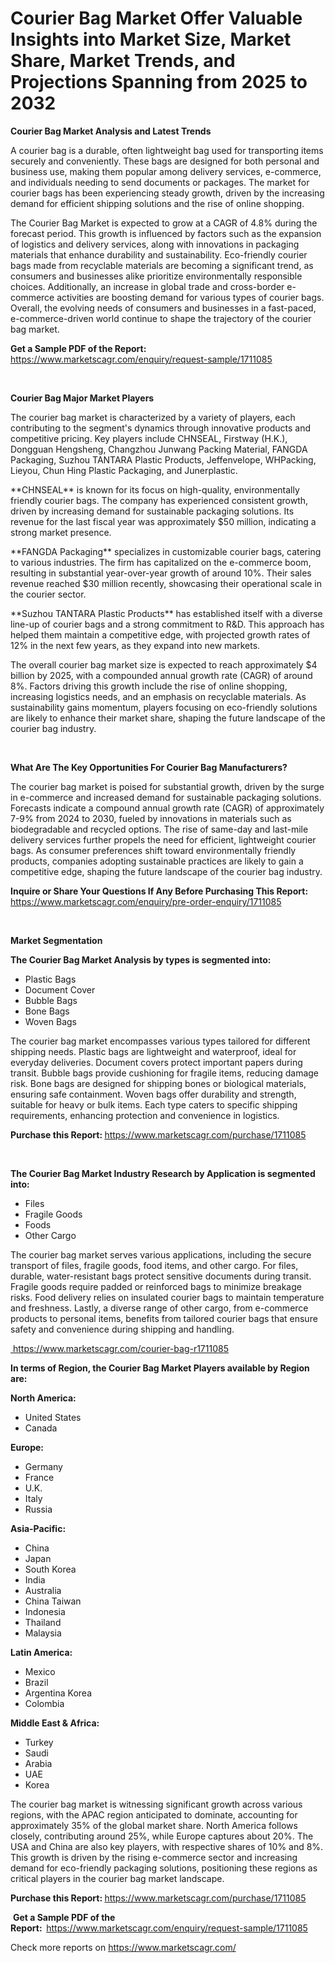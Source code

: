 <p><h1>Courier Bag Market Offer Valuable Insights into Market Size, Market Share, Market Trends, and Projections Spanning from 2025 to 2032</h1></p><p><strong>Courier Bag Market Analysis and Latest Trends</strong></p>
<p><p>A courier bag is a durable, often lightweight bag used for transporting items securely and conveniently. These bags are designed for both personal and business use, making them popular among delivery services, e-commerce, and individuals needing to send documents or packages. The market for courier bags has been experiencing steady growth, driven by the increasing demand for efficient shipping solutions and the rise of online shopping.</p><p>The Courier Bag Market is expected to grow at a CAGR of 4.8% during the forecast period. This growth is influenced by factors such as the expansion of logistics and delivery services, along with innovations in packaging materials that enhance durability and sustainability. Eco-friendly courier bags made from recyclable materials are becoming a significant trend, as consumers and businesses alike prioritize environmentally responsible choices. Additionally, an increase in global trade and cross-border e-commerce activities are boosting demand for various types of courier bags. Overall, the evolving needs of consumers and businesses in a fast-paced, e-commerce-driven world continue to shape the trajectory of the courier bag market.</p></p>
<p><strong>Get a Sample PDF of the Report:&nbsp;</strong> <a href="https://www.marketscagr.com/enquiry/request-sample/1711085?utm_campaign=1905&utm_medium=2&utm_source=Github&utm_content=ia&utm_term=10012025&utm_id=courier-bag">https://www.marketscagr.com/enquiry/request-sample/1711085</a></p>
<p>&nbsp;</p>
<p><strong>Courier Bag Major Market Players</strong></p>
<p><p>The courier bag market is characterized by a variety of players, each contributing to the segment's dynamics through innovative products and competitive pricing. Key players include CHNSEAL, Firstway (H.K.), Dongguan Hengsheng, Changzhou Junwang Packing Material, FANGDA Packaging, Suzhou TANTARA Plastic Products, Jeffenvelope, WHPacking, Lieyou, Chun Hing Plastic Packaging, and Junerplastic.</p><p>**CHNSEAL** is known for its focus on high-quality, environmentally friendly courier bags. The company has experienced consistent growth, driven by increasing demand for sustainable packaging solutions. Its revenue for the last fiscal year was approximately $50 million, indicating a strong market presence.</p><p>**FANGDA Packaging** specializes in customizable courier bags, catering to various industries. The firm has capitalized on the e-commerce boom, resulting in substantial year-over-year growth of around 10%. Their sales revenue reached $30 million recently, showcasing their operational scale in the courier sector.</p><p>**Suzhou TANTARA Plastic Products** has established itself with a diverse line-up of courier bags and a strong commitment to R&D. This approach has helped them maintain a competitive edge, with projected growth rates of 12% in the next few years, as they expand into new markets.</p><p>The overall courier bag market size is expected to reach approximately $4 billion by 2025, with a compounded annual growth rate (CAGR) of around 8%. Factors driving this growth include the rise of online shopping, increasing logistics needs, and an emphasis on recyclable materials. As sustainability gains momentum, players focusing on eco-friendly solutions are likely to enhance their market share, shaping the future landscape of the courier bag industry.</p></p>
<p>&nbsp;</p>
<p><strong>What Are The Key Opportunities For Courier Bag Manufacturers?</strong></p>
<p><p>The courier bag market is poised for substantial growth, driven by the surge in e-commerce and increased demand for sustainable packaging solutions. Forecasts indicate a compound annual growth rate (CAGR) of approximately 7-9% from 2024 to 2030, fueled by innovations in materials such as biodegradable and recycled options. The rise of same-day and last-mile delivery services further propels the need for efficient, lightweight courier bags. As consumer preferences shift toward environmentally friendly products, companies adopting sustainable practices are likely to gain a competitive edge, shaping the future landscape of the courier bag industry.</p></p>
<p><strong>Inquire or Share Your Questions If Any Before Purchasing This Report:</strong> <a href="https://www.marketscagr.com/enquiry/pre-order-enquiry/1711085?utm_campaign=1905&utm_medium=2&utm_source=Github&utm_content=ia&utm_term=10012025&utm_id=courier-bag">https://www.marketscagr.com/enquiry/pre-order-enquiry/1711085</a></p>
<p>&nbsp;</p>
<p><strong>Market Segmentation</strong></p>
<p><strong>The Courier Bag Market Analysis by types is segmented into:</strong></p>
<p><ul><li>Plastic Bags</li><li>Document Cover</li><li>Bubble Bags</li><li>Bone Bags</li><li>Woven Bags</li></ul></p>
<p><p>The courier bag market encompasses various types tailored for different shipping needs. Plastic bags are lightweight and waterproof, ideal for everyday deliveries. Document covers protect important papers during transit. Bubble bags provide cushioning for fragile items, reducing damage risk. Bone bags are designed for shipping bones or biological materials, ensuring safe containment. Woven bags offer durability and strength, suitable for heavy or bulk items. Each type caters to specific shipping requirements, enhancing protection and convenience in logistics.</p></p>
<p><strong>Purchase this Report:&nbsp;</strong><a href="https://www.marketscagr.com/purchase/1711085?utm_campaign=1905&utm_medium=2&utm_source=Github&utm_content=ia&utm_term=10012025&utm_id=courier-bag">https://www.marketscagr.com/purchase/1711085</a></p>
<p>&nbsp;</p>
<p><strong>The Courier Bag Market Industry Research by Application is segmented into:</strong></p>
<p><ul><li>Files</li><li>Fragile Goods</li><li>Foods</li><li>Other Cargo</li></ul></p>
<p><p>The courier bag market serves various applications, including the secure transport of files, fragile goods, food items, and other cargo. For files, durable, water-resistant bags protect sensitive documents during transit. Fragile goods require padded or reinforced bags to minimize breakage risks. Food delivery relies on insulated courier bags to maintain temperature and freshness. Lastly, a diverse range of other cargo, from e-commerce products to personal items, benefits from tailored courier bags that ensure safety and convenience during shipping and handling.</p></p>
<p><a href="https://www.marketscagr.com/courier-bag-r1711085?utm_campaign=1905&utm_medium=2&utm_source=Github&utm_content=ia&utm_term=10012025&utm_id=courier-bag">&nbsp;https://www.marketscagr.com/courier-bag-r1711085</a></p>
<p><strong>In terms of Region, the Courier Bag Market Players available by Region are:</strong></p>
<p>
    <p> <strong> North America: </strong>
        <ul>
            <li>United States</li>
            <li>Canada</li>
        </ul>
        </p> 
    <p> <strong> Europe: </strong>
        <ul>
            <li>Germany</li>
            <li>France</li>
            <li>U.K.</li>
            <li>Italy</li>
            <li>Russia</li>
        </ul>
        </p> 
    <p> <strong> Asia-Pacific: </strong>
        <ul>
            <li>China</li>
            <li>Japan</li>
            <li>South Korea</li>
            <li>India</li>
            <li>Australia</li>
            <li>China Taiwan</li>
            <li>Indonesia</li>
            <li>Thailand</li>
            <li>Malaysia</li>
        </ul>
        </p> 
    <p> <strong> Latin America: </strong>
        <ul>
            <li>Mexico</li>
            <li>Brazil</li>
            <li>Argentina Korea</li>
            <li>Colombia</li>
        </ul>
        </p> 
    <p> <strong> Middle East & Africa: </strong>
        <ul>
            <li>Turkey</li>
            <li>Saudi</li>
            <li>Arabia</li>
            <li>UAE</li>
            <li>Korea</li>
        </ul>
    </p>
    </p>
<p><p>The courier bag market is witnessing significant growth across various regions, with the APAC region anticipated to dominate, accounting for approximately 35% of the global market share. North America follows closely, contributing around 25%, while Europe captures about 20%. The USA and China are also key players, with respective shares of 10% and 8%. This growth is driven by the rising e-commerce sector and increasing demand for eco-friendly packaging solutions, positioning these regions as critical players in the courier bag market landscape.</p></p>
<p><strong>Purchase this Report: </strong><a href="https://www.marketscagr.com/purchase/1711085?utm_campaign=1905&utm_medium=2&utm_source=Github&utm_content=ia&utm_term=10012025&utm_id=courier-bag">https://www.marketscagr.com/purchase/1711085</a></p>
<p>&nbsp;<strong>Get a Sample PDF of the Report:&nbsp;&nbsp;</strong><a href="https://www.marketscagr.com/enquiry/request-sample/1711085?utm_campaign=1905&utm_medium=2&utm_source=Github&utm_content=ia&utm_term=10012025&utm_id=courier-bag">https://www.marketscagr.com/enquiry/request-sample/1711085</a></p>
<p><strong></strong></p>
<p>Check more reports on <a href="https://www.marketscagr.com/?utm_campaign=1905&utm_medium=2&utm_source=Github&utm_content=ia&utm_term=10012025&utm_id=courier-bag">https://www.marketscagr.com/</a></p>